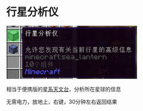 # 行星分析仪

![行星分析仪](image/9-1.png)

相当于便携版的[星系天文台](slimefun/Galacifun/machine/8.md)，分析所在星球的信息

无需电力，放地上，右键，30分钟左右返回结果
